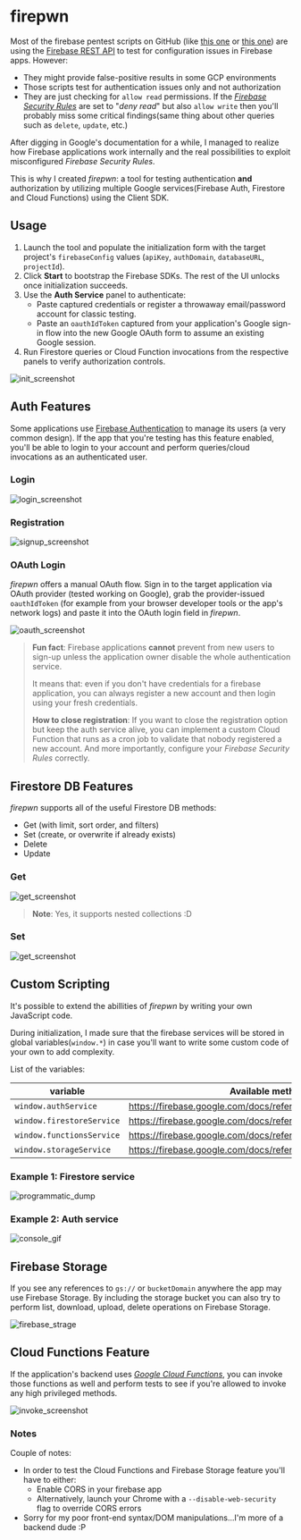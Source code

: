 # firepwn

Most of the firebase pentest scripts on GitHub (like [this one](https://github.com/MuhammadKhizerJaved/Insecure-Firebase-Exploit) or [this one](https://github.com/nullr3x/ExpoFire)) are using the [Firebase REST API](https://firebase.google.com/docs/reference/rest/database) to test for configuration issues in Firebase apps. However:

* They might provide false-positive results in some GCP environments
* Those scripts test for authentication issues only and not authorization
* They are just checking for `allow read` permissions. If the [*Firebase Security Rules*](https://firebase.google.com/docs/rules) are set to "*deny read*" but also `allow write` then you'll probably miss some critical findings(same thing about other queries such as `delete`, `update`, etc.)

After digging in Google's documentation for a while, I managed to realize how Firebase applications work internally and the real possibilities to exploit misconfigured *Firebase Security Rules*.

This is why I created *firepwn*: a tool for testing authentication **and** authorization by utilizing multiple Google services(Firebase Auth, Firestore and Cloud Functions) using the Client SDK.

## Usage

1. Launch the tool and populate the initialization form with the target project's `firebaseConfig` values (`apiKey`, `authDomain`, `databaseURL`, `projectId`).
2. Click **Start** to bootstrap the Firebase SDKs. The rest of the UI unlocks once initialization succeeds.
3. Use the **Auth Service** panel to authenticate:
   * Paste captured credentials or register a throwaway email/password account for classic testing.
   * Paste an `oauthIdToken` captured from your application's Google sign-in flow into the new Google OAuth form to assume an existing Google session.
4. Run Firestore queries or Cloud Function invocations from the respective panels to verify authorization controls.

![init_screenshot](./screenshots/init.png)

## Auth Features

Some applications use [Firebase Authentication](https://firebase.google.com/products/auth) to manage its users (a very common design). If the app that you're testing has this feature enabled, you'll be able to login to your account and perform queries/cloud invocations as an authenticated user.

### Login

![login_screenshot](./screenshots/auth_loggedIn.png)
<!-- TODO: Replace with an updated logged in screenshot -->

### Registration

![signup_screenshot](./screenshots/auth_createAcc.png)
<!-- TODO: Replace with an updated account creation screenshot -->

### OAuth Login

*firepwn* offers a manual OAuth flow. Sign in to the target application via OAuth provider (tested working on Google), grab the provider-issued `oauthIdToken` (for example from your browser developer tools or the app's network logs) and paste it into the OAuth login field in *firepwn*.

![oauth_screenshot](./screenshots/oauth_login.png)

>**Fun fact**: Firebase applications **cannot** prevent from new users to sign-up unless the application owner disable the whole authentication service.
>
>It means that: even if you don't have credentials for a firebase application, you can always register a new account and then login using your fresh credentials.
>
>**How to close registration**: If you want to close the registration option but keep the auth service alive, you can implement a custom Cloud Function that runs as a cron job to validate that nobody registered a new account. And more importantly, configure your *Firebase Security Rules* correctly.

## Firestore DB Features

*firepwn* supports all of the useful Firestore DB methods:

* Get (with limit, sort order, and filters)
* Set (create, or overwrite if already exists)
* Delete
* Update

### Get

![get_screenshot](./screenshots/get.png)

> **Note**: Yes, it supports nested collections :D

### Set

![get_screenshot](./screenshots/set.png)

## Custom Scripting

It's possible to extend the abillities of *firepwn* by writing your own JavaScript code.

During initialization, I made sure that the firebase services will be stored in global variables(`window.*`) in case you'll want to write some custom code of your own to add complexity.

List of the variables:

| variable                    | Available methods/properties                                                 |   |
|-----------------------------|------------------------------------------------------------------------------|---|
| `window.authService`        | <https://firebase.google.com/docs/reference/js/v8/firebase.auth.Auth>           |   |
| `window.firestoreService`   | <https://firebase.google.com/docs/reference/js/v8/firebase.firestore.Firestore> |   |
| `window.functionsService`   | <https://firebase.google.com/docs/reference/js/v8/firebase.functions.Functions> |   |
| `window.storageService`     | <https://firebase.google.com/docs/reference/js/v8/firebase.storage.Storage>     |   |

### Example 1: Firestore service

![programmatic_dump](./screenshots/programmaticDump.gif)

### Example 2: Auth service

![console_gif](./screenshots/consoleGif.gif)

## Firebase Storage

If you see any references to `gs://` or `bucketDomain` anywhere the app may use Firebase Storage. By including the storage bucket you can also try to perform list, download, upload, delete operations on Firebase Storage.

![firebase_strage](./screenshots/firebasestorage.png)

## Cloud Functions Feature

If the application's backend uses [*Google Cloud Functions*](https://firebase.google.com/docs/functions/), you can invoke those functions as well and perform tests to see if you're allowed to invoke any high privileged methods.

![invoke_screenshot](./screenshots/invoke.png)

### Notes

Couple of notes:

* In order to test the Cloud Functions and Firebase Storage feature you'll have to either:
  * Enable CORS in your firebase app
  * Alternatively, launch your Chrome with a `--disable-web-security` flag to override CORS errors
* Sorry for my poor front-end syntax/DOM manipulations...I'm more of a backend dude :P
